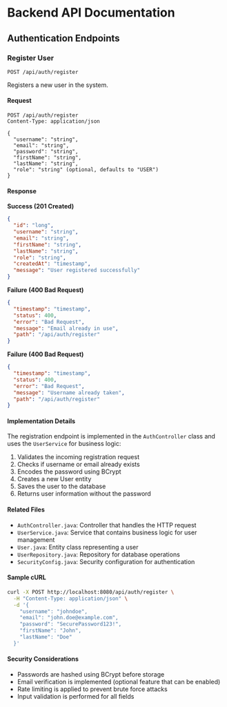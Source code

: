 # Backend API Documentation

## Authentication Endpoints

### Register User
`POST /api/auth/register`

Registers a new user in the system.

#### Request

```http
POST /api/auth/register
Content-Type: application/json

{
  "username": "string",
  "email": "string",
  "password": "string",
  "firstName": "string",
  "lastName": "string",
  "role": "string" (optional, defaults to "USER")
}
```

#### Response

**Success (201 Created)**
```json
{
  "id": "long",
  "username": "string",
  "email": "string",
  "firstName": "string",
  "lastName": "string",
  "role": "string",
  "createdAt": "timestamp",
  "message": "User registered successfully"
}
```

**Failure (400 Bad Request)**
```json
{
  "timestamp": "timestamp",
  "status": 400,
  "error": "Bad Request",
  "message": "Email already in use",
  "path": "/api/auth/register"
}
```

**Failure (400 Bad Request)**
```json
{
  "timestamp": "timestamp",
  "status": 400,
  "error": "Bad Request",
  "message": "Username already taken",
  "path": "/api/auth/register"
}
```

#### Implementation Details

The registration endpoint is implemented in the `AuthController` class and uses the `UserService` for business logic:

1. Validates the incoming registration request
2. Checks if username or email already exists
3. Encodes the password using BCrypt
4. Creates a new User entity
5. Saves the user to the database
6. Returns user information without the password

#### Related Files

- `AuthController.java`: Controller that handles the HTTP request
- `UserService.java`: Service that contains business logic for user management
- `User.java`: Entity class representing a user
- `UserRepository.java`: Repository for database operations
- `SecurityConfig.java`: Security configuration for authentication

#### Sample cURL

```bash
curl -X POST http://localhost:8080/api/auth/register \
  -H "Content-Type: application/json" \
  -d '{
    "username": "johndoe",
    "email": "john.doe@example.com",
    "password": "SecurePassword123!",
    "firstName": "John",
    "lastName": "Doe"
  }'
```

#### Security Considerations

- Passwords are hashed using BCrypt before storage
- Email verification is implemented (optional feature that can be enabled)
- Rate limiting is applied to prevent brute force attacks
- Input validation is performed for all fields
